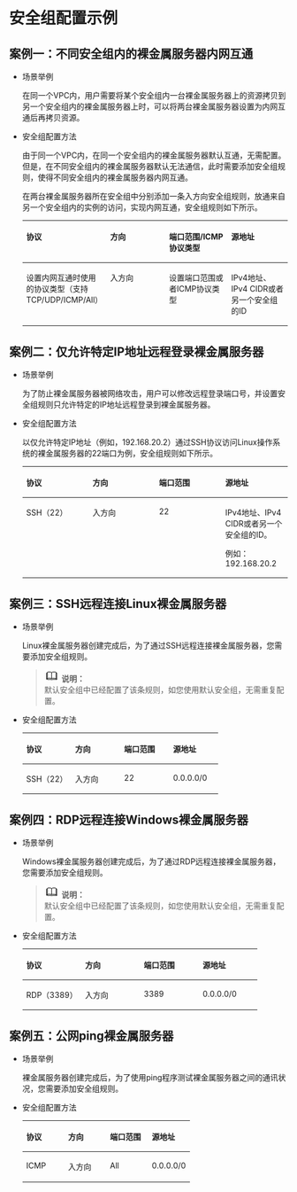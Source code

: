 # 安全组配置示例<a name="ZH-CN_TOPIC_0140749075"></a>

## 案例一：不同安全组内的裸金属服务器内网互通<a name="section4744164052119"></a>

-   场景举例

    在同一个VPC内，用户需要将某个安全组内一台裸金属服务器上的资源拷贝到另一个安全组内的裸金属服务器上时，可以将两台裸金属服务器设置为内网互通后再拷贝资源。

-   安全组配置方法

    由于同一个VPC内，在同一个安全组内的裸金属服务器默认互通，无需配置。但是，在不同安全组内的裸金属服务器默认无法通信，此时需要添加安全组规则，使得不同安全组内的裸金属服务器内网互通。

    在两台裸金属服务器所在安全组中分别添加一条入方向安全组规则，放通来自另一个安全组内的实例的访问，实现内网互通，安全组规则如下所示。

    <a name="table58694119222"></a>
    <table><thead align="left"><tr id="row1087231120228"><th class="cellrowborder" valign="top" width="25%" id="mcps1.1.5.1.1"><p id="p38731117224"><a name="p38731117224"></a><a name="p38731117224"></a>协议</p>
    </th>
    <th class="cellrowborder" valign="top" width="25%" id="mcps1.1.5.1.2"><p id="p18874111152218"><a name="p18874111152218"></a><a name="p18874111152218"></a>方向</p>
    </th>
    <th class="cellrowborder" valign="top" width="25%" id="mcps1.1.5.1.3"><p id="p198751711112218"><a name="p198751711112218"></a><a name="p198751711112218"></a>端口范围/ICMP协议类型</p>
    </th>
    <th class="cellrowborder" valign="top" width="25%" id="mcps1.1.5.1.4"><p id="p987612111223"><a name="p987612111223"></a><a name="p987612111223"></a>源地址</p>
    </th>
    </tr>
    </thead>
    <tbody><tr id="row108771811102212"><td class="cellrowborder" valign="top" width="25%" headers="mcps1.1.5.1.1 "><p id="p1987841117228"><a name="p1987841117228"></a><a name="p1987841117228"></a>设置内网互通时使用的协议类型（支持TCP/UDP/ICMP/All）</p>
    </td>
    <td class="cellrowborder" valign="top" width="25%" headers="mcps1.1.5.1.2 "><p id="p78795112226"><a name="p78795112226"></a><a name="p78795112226"></a>入方向</p>
    </td>
    <td class="cellrowborder" valign="top" width="25%" headers="mcps1.1.5.1.3 "><p id="p1988081172215"><a name="p1988081172215"></a><a name="p1988081172215"></a>设置端口范围或者ICMP协议类型</p>
    </td>
    <td class="cellrowborder" valign="top" width="25%" headers="mcps1.1.5.1.4 "><p id="p8881141152212"><a name="p8881141152212"></a><a name="p8881141152212"></a>IPv4地址、IPv4 CIDR或者另一个安全组的ID</p>
    </td>
    </tr>
    </tbody>
    </table>


## 案例二：仅允许特定IP地址远程登录裸金属服务器<a name="section175551446182411"></a>

-   场景举例

    为了防止裸金属服务器被网络攻击，用户可以修改远程登录端口号，并设置安全组规则只允许特定的IP地址远程登录到裸金属服务器。

-   安全组配置方法

    以仅允许特定IP地址（例如，192.168.20.2）通过SSH协议访问Linux操作系统的裸金属服务器的22端口为例，安全组规则如下所示。

    <a name="table939592217292"></a>
    <table><thead align="left"><tr id="row14399112282913"><th class="cellrowborder" valign="top" width="25%" id="mcps1.1.5.1.1"><p id="p640011222298"><a name="p640011222298"></a><a name="p640011222298"></a>协议</p>
    </th>
    <th class="cellrowborder" valign="top" width="25%" id="mcps1.1.5.1.2"><p id="p240119228296"><a name="p240119228296"></a><a name="p240119228296"></a>方向</p>
    </th>
    <th class="cellrowborder" valign="top" width="25%" id="mcps1.1.5.1.3"><p id="p1640292262913"><a name="p1640292262913"></a><a name="p1640292262913"></a>端口范围</p>
    </th>
    <th class="cellrowborder" valign="top" width="25%" id="mcps1.1.5.1.4"><p id="p144030224297"><a name="p144030224297"></a><a name="p144030224297"></a>源地址</p>
    </th>
    </tr>
    </thead>
    <tbody><tr id="row740482282910"><td class="cellrowborder" valign="top" width="25%" headers="mcps1.1.5.1.1 "><p id="p1740502282911"><a name="p1740502282911"></a><a name="p1740502282911"></a>SSH（22）</p>
    </td>
    <td class="cellrowborder" valign="top" width="25%" headers="mcps1.1.5.1.2 "><p id="p114068223298"><a name="p114068223298"></a><a name="p114068223298"></a>入方向</p>
    </td>
    <td class="cellrowborder" valign="top" width="25%" headers="mcps1.1.5.1.3 "><p id="p20407172272919"><a name="p20407172272919"></a><a name="p20407172272919"></a>22</p>
    </td>
    <td class="cellrowborder" valign="top" width="25%" headers="mcps1.1.5.1.4 "><p id="p144081922162913"><a name="p144081922162913"></a><a name="p144081922162913"></a>IPv4地址、IPv4 CIDR或者另一个安全组的ID。</p>
    <p id="p1914761211308"><a name="p1914761211308"></a><a name="p1914761211308"></a>例如：192.168.20.2</p>
    </td>
    </tr>
    </tbody>
    </table>


## 案例三：SSH远程连接Linux裸金属服务器<a name="section598913913262"></a>

-   场景举例

    Linux裸金属服务器创建完成后，为了通过SSH远程连接裸金属服务器，您需要添加安全组规则。

    >![](public_sys-resources/icon-note.gif) **说明：**   
    >默认安全组中已经配置了该条规则，如您使用默认安全组，无需重复配置。  

-   安全组配置方法

    <a name="table1385517143311"></a>
    <table><thead align="left"><tr id="row588161714332"><th class="cellrowborder" valign="top" width="25%" id="mcps1.1.5.1.1"><p id="p16897172333"><a name="p16897172333"></a><a name="p16897172333"></a>协议</p>
    </th>
    <th class="cellrowborder" valign="top" width="25%" id="mcps1.1.5.1.2"><p id="p179081717336"><a name="p179081717336"></a><a name="p179081717336"></a>方向</p>
    </th>
    <th class="cellrowborder" valign="top" width="25%" id="mcps1.1.5.1.3"><p id="p109261743314"><a name="p109261743314"></a><a name="p109261743314"></a>端口范围</p>
    </th>
    <th class="cellrowborder" valign="top" width="25%" id="mcps1.1.5.1.4"><p id="p119341783314"><a name="p119341783314"></a><a name="p119341783314"></a>源地址</p>
    </th>
    </tr>
    </thead>
    <tbody><tr id="row1994141717331"><td class="cellrowborder" valign="top" width="25%" headers="mcps1.1.5.1.1 "><p id="p199691712336"><a name="p199691712336"></a><a name="p199691712336"></a>SSH（22）</p>
    </td>
    <td class="cellrowborder" valign="top" width="25%" headers="mcps1.1.5.1.2 "><p id="p11971117113318"><a name="p11971117113318"></a><a name="p11971117113318"></a>入方向</p>
    </td>
    <td class="cellrowborder" valign="top" width="25%" headers="mcps1.1.5.1.3 "><p id="p1898117103317"><a name="p1898117103317"></a><a name="p1898117103317"></a>22</p>
    </td>
    <td class="cellrowborder" valign="top" width="25%" headers="mcps1.1.5.1.4 "><p id="p129919171330"><a name="p129919171330"></a><a name="p129919171330"></a>0.0.0.0/0</p>
    </td>
    </tr>
    </tbody>
    </table>


## 案例四：RDP远程连接Windows裸金属服务器<a name="section3923173412303"></a>

-   场景举例

    Windows裸金属服务器创建完成后，为了通过RDP远程连接裸金属服务器，您需要添加安全组规则。

    >![](public_sys-resources/icon-note.gif) **说明：**   
    >默认安全组中已经配置了该条规则，如您使用默认安全组，无需重复配置。  

-   安全组配置方法

    <a name="table965119153116"></a>
    <table><thead align="left"><tr id="row365109123116"><th class="cellrowborder" valign="top" width="25%" id="mcps1.1.5.1.1"><p id="p766109193116"><a name="p766109193116"></a><a name="p766109193116"></a>协议</p>
    </th>
    <th class="cellrowborder" valign="top" width="25%" id="mcps1.1.5.1.2"><p id="p13661295317"><a name="p13661295317"></a><a name="p13661295317"></a>方向</p>
    </th>
    <th class="cellrowborder" valign="top" width="25%" id="mcps1.1.5.1.3"><p id="p156611913114"><a name="p156611913114"></a><a name="p156611913114"></a>端口范围</p>
    </th>
    <th class="cellrowborder" valign="top" width="25%" id="mcps1.1.5.1.4"><p id="p76610953113"><a name="p76610953113"></a><a name="p76610953113"></a>源地址</p>
    </th>
    </tr>
    </thead>
    <tbody><tr id="row56609143110"><td class="cellrowborder" valign="top" width="25%" headers="mcps1.1.5.1.1 "><p id="p36629143110"><a name="p36629143110"></a><a name="p36629143110"></a>RDP（3389）</p>
    </td>
    <td class="cellrowborder" valign="top" width="25%" headers="mcps1.1.5.1.2 "><p id="p116609143118"><a name="p116609143118"></a><a name="p116609143118"></a>入方向</p>
    </td>
    <td class="cellrowborder" valign="top" width="25%" headers="mcps1.1.5.1.3 "><p id="p8664911310"><a name="p8664911310"></a><a name="p8664911310"></a>3389</p>
    </td>
    <td class="cellrowborder" valign="top" width="25%" headers="mcps1.1.5.1.4 "><p id="p4661496310"><a name="p4661496310"></a><a name="p4661496310"></a>0.0.0.0/0</p>
    </td>
    </tr>
    </tbody>
    </table>


## 案例五：公网ping裸金属服务器<a name="section136661726193213"></a>

-   场景举例

    裸金属服务器创建完成后，为了使用ping程序测试裸金属服务器之间的通讯状况，您需要添加安全组规则。

-   安全组配置方法

    <a name="table16931175453217"></a>
    <table><thead align="left"><tr id="row199311654123217"><th class="cellrowborder" valign="top" width="25%" id="mcps1.1.5.1.1"><p id="p593175443218"><a name="p593175443218"></a><a name="p593175443218"></a>协议</p>
    </th>
    <th class="cellrowborder" valign="top" width="25%" id="mcps1.1.5.1.2"><p id="p3931175418326"><a name="p3931175418326"></a><a name="p3931175418326"></a>方向</p>
    </th>
    <th class="cellrowborder" valign="top" width="25%" id="mcps1.1.5.1.3"><p id="p15931185417321"><a name="p15931185417321"></a><a name="p15931185417321"></a>端口范围</p>
    </th>
    <th class="cellrowborder" valign="top" width="25%" id="mcps1.1.5.1.4"><p id="p17931654113219"><a name="p17931654113219"></a><a name="p17931654113219"></a>源地址</p>
    </th>
    </tr>
    </thead>
    <tbody><tr id="row3931354103218"><td class="cellrowborder" valign="top" width="25%" headers="mcps1.1.5.1.1 "><p id="p10931205413321"><a name="p10931205413321"></a><a name="p10931205413321"></a>ICMP</p>
    </td>
    <td class="cellrowborder" valign="top" width="25%" headers="mcps1.1.5.1.2 "><p id="p15931175403219"><a name="p15931175403219"></a><a name="p15931175403219"></a>入方向</p>
    </td>
    <td class="cellrowborder" valign="top" width="25%" headers="mcps1.1.5.1.3 "><p id="p093195483219"><a name="p093195483219"></a><a name="p093195483219"></a>All</p>
    </td>
    <td class="cellrowborder" valign="top" width="25%" headers="mcps1.1.5.1.4 "><p id="p15931175493216"><a name="p15931175493216"></a><a name="p15931175493216"></a>0.0.0.0/0</p>
    </td>
    </tr>
    </tbody>
    </table>


